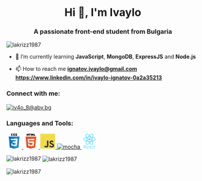 <h1 align="center">Hi 👋, I'm Ivaylo</h1>
<h3 align="center">A passionate front-end student from Bulgaria</h3>

<p align="left"> <img src="https://komarev.com/ghpvc/?username=lakrizz1987&label=Profile%20views&color=0e75b6&style=flat" alt="lakrizz1987" /> </p>

- 🌱 I’m currently learning **JavaScript**, **MongoDB**, **ExpressJS** and **Node.js**

- 📫 How to reach me 
**ignatov.ivaylo@gmail.com** <br>
**https://www.linkedin.com/in/ivaylo-ignatov-0a2a35213**

<h3 align="left">Connect with me:</h3>
<p align="left">
<a href="https://fb.com/iv4o_8@abv.bg" target="blank"><img align="center" src="https://raw.githubusercontent.com/rahuldkjain/github-profile-readme-generator/master/src/images/icons/Social/facebook.svg" alt="iv4o_8@abv.bg" height="30" width="40" /></a>
</p>

<h3 align="left">Languages and Tools:</h3>
<p align="left"> <a href="https://www.w3schools.com/css/" target="_blank" rel="noreferrer"> <img src="https://raw.githubusercontent.com/devicons/devicon/master/icons/css3/css3-original-wordmark.svg" alt="css3" width="40" height="40"/> </a> <a href="https://www.w3.org/html/" target="_blank" rel="noreferrer"> <img src="https://raw.githubusercontent.com/devicons/devicon/master/icons/html5/html5-original-wordmark.svg" alt="html5" width="40" height="40"/> </a> <a href="https://developer.mozilla.org/en-US/docs/Web/JavaScript" target="_blank" rel="noreferrer"> <img src="https://raw.githubusercontent.com/devicons/devicon/master/icons/javascript/javascript-original.svg" alt="javascript" width="40" height="40"/> </a> <a href="https://mochajs.org" target="_blank" rel="noreferrer"> <img src="https://www.vectorlogo.zone/logos/mochajs/mochajs-icon.svg" alt="mocha" width="40" height="40"/> </a> <a href="https://reactjs.org/" target="_blank" rel="noreferrer"> <img src="https://raw.githubusercontent.com/devicons/devicon/master/icons/react/react-original-wordmark.svg" alt="react" width="40" height="40"/> </a> </p>

<p><img align="left" src="https://github-readme-stats.vercel.app/api/top-langs?username=lakrizz1987&show_icons=true&locale=en&layout=compact" alt="lakrizz1987" /></p>

<p>&nbsp;<img align="center" src="https://github-readme-stats.vercel.app/api?username=lakrizz1987&show_icons=true&locale=en" alt="lakrizz1987" /></p>

<p><img align="center" src="https://github-readme-streak-stats.herokuapp.com/?user=lakrizz1987&" alt="lakrizz1987" /></p>
